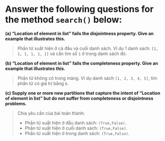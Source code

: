 # Answer the following questions for the method `search()` below:

**(a) “Location of element in list” fails the disjointness property. Give an example that illustrates this.**

> Phần tử xuất hiện ở cả đầu và cuối danh sách. Ví dụ 1 danh sách: `[1, 1, 1, 1, 1, 1]` và cần tìm số `1` ở trong danh sách đó.

**(b) “Location of element in list” fails the completeness property. Give an example that illustrates this.**

> Phần tử không có trong mảng. Ví dụ danh sách `[1, 2, 3, 4, 5]`, tìm phần tử có giá trị bằng `6`.

**(c) Supply one or more new partitions that capture the intent of “Location of element in list” but do not suffer from completeness or disjointness problems.**

> Chia yêu cần của bài toán thành:
> - Phần tử xuất hiện ở đầu danh sách: `(True,False)`.
> - Phần tử xuất hiện ở cuối danh sách: `(True,False)`.
> - Phần tử xuất hiện ở trong danh sách: `(True,False)`.